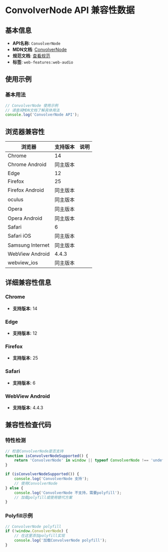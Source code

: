 # ConvolverNode API 兼容性数据

## 基本信息

- **API名称**: `ConvolverNode`
- **MDN文档**: [ConvolverNode](https://developer.mozilla.org/docs/Web/API/ConvolverNode)
- **规范文档**: [查看规范](https://webaudio.github.io/web-audio-api/#ConvolverNode)
- **标签**: `web-features:web-audio`

## 使用示例

### 基本用法

```javascript
// ConvolverNode 使用示例
// 请查阅MDN文档了解具体用法
console.log('ConvolverNode API');
```

## 浏览器兼容性

| 浏览器 | 支持版本 | 说明 |
|--------|----------|------|
| Chrome | 14 |  |
| Chrome Android | 同主版本 |  |
| Edge | 12 |  |
| Firefox | 25 |  |
| Firefox Android | 同主版本 |  |
| oculus | 同主版本 |  |
| Opera | 同主版本 |  |
| Opera Android | 同主版本 |  |
| Safari | 6 |  |
| Safari iOS | 同主版本 |  |
| Samsung Internet | 同主版本 |  |
| WebView Android | 4.4.3 |  |
| webview_ios | 同主版本 |  |

## 详细兼容性信息

### Chrome

- **支持版本**: 14

### Edge

- **支持版本**: 12

### Firefox

- **支持版本**: 25

### Safari

- **支持版本**: 6

### WebView Android

- **支持版本**: 4.4.3

## 兼容性检查代码

### 特性检测

```javascript
// 检查ConvolverNode是否支持
function isConvolverNodeSupported() {
    return 'ConvolverNode' in window || typeof ConvolverNode !== 'undefined';
}

if (isConvolverNodeSupported()) {
    console.log('ConvolverNode 支持');
    // 使用ConvolverNode
} else {
    console.log('ConvolverNode 不支持，需要polyfill');
    // 加载polyfill或使用替代方案
}
```

### Polyfill示例

```javascript
// ConvolverNode polyfill
if (!window.ConvolverNode) {
    // 在这里添加polyfill实现
    console.log('加载ConvolverNode polyfill');
}
```

